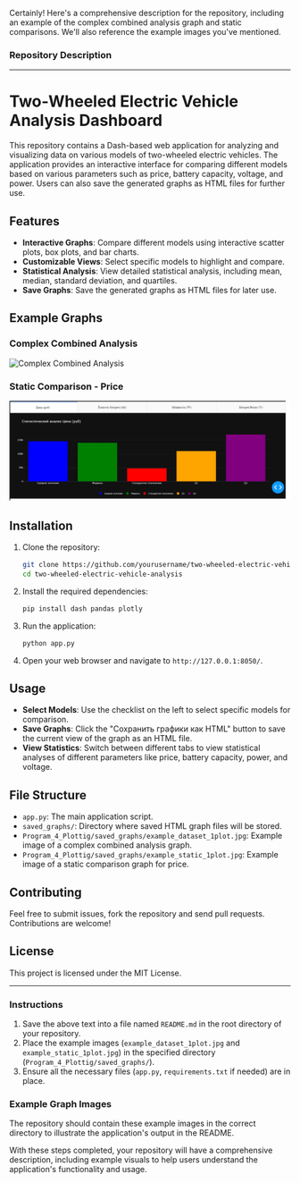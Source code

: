 Certainly! Here's a comprehensive description for the repository, including an example of the complex combined analysis graph and static comparisons. We'll also reference the example images you've mentioned.

### Repository Description

---

# Two-Wheeled Electric Vehicle Analysis Dashboard

This repository contains a Dash-based web application for analyzing and visualizing data on various models of two-wheeled electric vehicles. The application provides an interactive interface for comparing different models based on various parameters such as price, battery capacity, voltage, and power. Users can also save the generated graphs as HTML files for further use.

## Features

- **Interactive Graphs**: Compare different models using interactive scatter plots, box plots, and bar charts.
- **Customizable Views**: Select specific models to highlight and compare.
- **Statistical Analysis**: View detailed statistical analysis, including mean, median, standard deviation, and quartiles.
- **Save Graphs**: Save the generated graphs as HTML files for later use.

## Example Graphs

### Complex Combined Analysis

![Complex Combined Analysis](https://github.com/YZenia/Pandas-Data-Analysis/Program_4_Plottig/saved_graphs/example_dataset_1plot.jpg)

### Static Comparison - Price

![Static Comparison - Price](Program_4_Plottig/saved_graphs/example_static_1plot.jpg)

## Installation

1. Clone the repository:
    ```sh
    git clone https://github.com/yourusername/two-wheeled-electric-vehicle-analysis.git
    cd two-wheeled-electric-vehicle-analysis
    ```

2. Install the required dependencies:
    ```sh
    pip install dash pandas plotly
    ```

3. Run the application:
    ```sh
    python app.py
    ```

4. Open your web browser and navigate to `http://127.0.0.1:8050/`.

## Usage

- **Select Models**: Use the checklist on the left to select specific models for comparison.
- **Save Graphs**: Click the "Сохранить графики как HTML" button to save the current view of the graph as an HTML file.
- **View Statistics**: Switch between different tabs to view statistical analyses of different parameters like price, battery capacity, power, and voltage.

## File Structure

- `app.py`: The main application script.
- `saved_graphs/`: Directory where saved HTML graph files will be stored.
- `Program_4_Plottig/saved_graphs/example_dataset_1plot.jpg`: Example image of a complex combined analysis graph.
- `Program_4_Plottig/saved_graphs/example_static_1plot.jpg`: Example image of a static comparison graph for price.

## Contributing

Feel free to submit issues, fork the repository and send pull requests. Contributions are welcome!

## License

This project is licensed under the MIT License.

---

### Instructions

1. Save the above text into a file named `README.md` in the root directory of your repository.
2. Place the example images (`example_dataset_1plot.jpg` and `example_static_1plot.jpg`) in the specified directory (`Program_4_Plottig/saved_graphs/`).
3. Ensure all the necessary files (`app.py`, `requirements.txt` if needed) are in place.

### Example Graph Images

The repository should contain these example images in the correct directory to illustrate the application's output in the README.

With these steps completed, your repository will have a comprehensive description, including example visuals to help users understand the application's functionality and usage.
